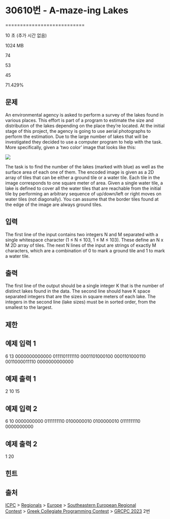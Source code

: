# 30610번 - A-maze-ing Lakes


===========================

10 초 (추가 시간 없음)

1024 MB

74

53

45

71.429%

문제
--

An environmental agency is asked to perform a survey of the lakes found in various places. This effort is part of a program to estimate the size and distribution of the lakes depending on the place they’re located. At the initial stage of this project, the agency is going to use aerial photographs to perform the estimation. Due to the large number of lakes that will be investigated they decided to use a computer program to help with the task. More specifically, given a ‘two color’ image that looks like this:

![](https://upload.acmicpc.net/646a1f3a-12b2-447d-97e9-f52a09341ed0/-/preview/)

The task is to find the number of the lakes (marked with blue) as well as the surface area of each one of them. The encoded image is given as a 2D array of tiles that can be either a ground tile or a water tile. Each tile in the image corresponds to one square meter of area. Given a single water tile, a lake is defined to cover all the water tiles that are reachable from the initial tile by performing an arbitrary sequence of up/down/left or right moves on water tiles (not diagonally). You can assume that the border tiles found at the edge of the image are always ground tiles.

입력
--

The first line of the input contains two integers N and M separated with a single whitespace character (1 ≤ N ≤ 103, 1 ≤ M ≤ 103). These define an N x M 2D array of tiles. The next N lines of the input are strings of exactly M characters, which are a combination of 0 to mark a ground tile and 1 to mark a water tile.

출력
--

The first line of the output should be a single integer K that is the number of distinct lakes found in the data. The second line should have K space separated integers that are the sizes in square meters of each lake. The integers in the second line (lake sizes) must be in sorted order, from the smallest to the largest.

제한
--

예제 입력 1
-------

6 13
0000000000000
0111101111110
0001101000100
0001101000110
0011000011110
0000000000000

예제 출력 1
-------

2
10 15

예제 입력 2
-------

6 10
0000000000
0111111110
0100000010
0100000010
0111111110
0000000000

예제 출력 2
-------

1
20

힌트
--

출처
--

[ICPC](/category/1) > [Regionals](/category/7) > [Europe](/category/10) > [Southeastern European Regional Contest](/category/12) > [Greek Collegiate Programming Contest](/category/990) > [GRCPC 2023](/category/detail/4025) 2번